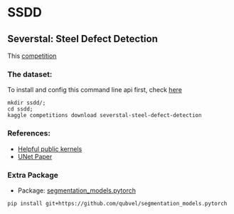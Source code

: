 # SSDD
## Severstal: Steel Defect Detection

This [competition](https://www.kaggle.com/c/severstal-steel-defect-detection)

### The dataset:

To install and config this command line api first, check [here](https://github.com/Kaggle/kaggle-api)
```
mkdir ssdd/;
cd ssdd;
kaggle competitions download severstal-steel-defect-detection
```

### References:
* [Helpful public kernels](docs/kernels.md)
* [UNet Paper](https://arxiv.org/pdf/1505.04597.pdf)

### Extra Package
* Package: [segmentation_models.pytorch](https://github.com/qubvel/segmentation_models.pytorch)
```
pip install git+https://github.com/qubvel/segmentation_models.pytorch
```